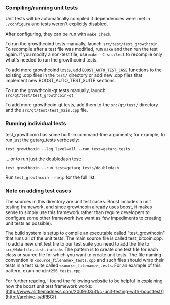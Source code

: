 ### Compiling/running unit tests

Unit tests will be automatically compiled if dependencies were met in `./configure`
and tests weren't explicitly disabled.

After configuring, they can be run with `make check`.

To run the growthcoind tests manually, launch `src/test/test_growthcoin`. To recompile
after a test file was modified, run `make` and then run the test again. If you
modify a non-test file, use `make -C src/test` to recompile only what's needed
to run the growthcoind tests.

To add more growthcoind tests, add `BOOST_AUTO_TEST_CASE` functions to the existing
.cpp files in the `test/` directory or add new .cpp files that
implement new BOOST_AUTO_TEST_SUITE sections.

To run the growthcoin-qt tests manually, launch `src/qt/test/test_growthcoin-qt`

To add more growthcoin-qt tests, add them to the `src/qt/test/` directory and
the `src/qt/test/test_main.cpp` file.

### Running individual tests

test_growthcoin has some built-in command-line arguments; for
example, to run just the getarg_tests verbosely:

    test_growthcoin --log_level=all --run_test=getarg_tests

... or to run just the doubledash test:

    test_growthcoin --run_test=getarg_tests/doubledash

Run `test_growthcoin --help` for the full list.

### Note on adding test cases

The sources in this directory are unit test cases.  Boost includes a
unit testing framework, and since growthcoin already uses boost, it makes
sense to simply use this framework rather than require developers to
configure some other framework (we want as few impediments to creating
unit tests as possible).

The build system is setup to compile an executable called "test_growthcoin"
that runs all of the unit tests.  The main source file is called
test_bitcoin.cpp. To add a new unit test file to our test suite you need
to add the file to `src/Makefile.test.include`. The pattern is to create
one test file for each class or source file for which you want to create
unit tests.  The file naming convention is `<source_filename>_tests.cpp`
and such files should wrap their tests in a test suite
called `<source_filename>_tests`. For an example of this pattern,
examine `uint256_tests.cpp`.

For further reading, I found the following website to be helpful in
explaining how the boost unit test framework works:
[http://www.alittlemadness.com/2009/03/31/c-unit-testing-with-boosttest/](http://archive.is/dRBGf).
